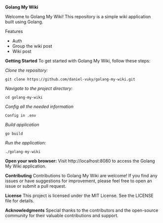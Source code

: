 **Golang My Wiki**


Welcome to Golang My Wiki! This repository is a simple wiki application built using Golang. 

Features
- Auth
- Group the wiki post
- Wiki post


**Getting Started**
To get started with Golang My Wiki, follow these steps:

_Clone the repository:_

```
git clone https://github.com/daniel-vuky/golang-my-wiki.git
```

_Navigate to the project directory:_

```
cd golang-my-wiki
```

_Config all the needed information_

```
Config in .env
```

_Build application_

```
go build
```

_Run the application:_

```
./golang-my-wiki
```

**Open your web browser:**
Visit http://localhost:8080 to access the Golang My Wiki application.

**Contributing**
Contributions to Golang My Wiki are welcome! If you find any issues or have suggestions for improvement, please feel free to open an issue or submit a pull request.

**License**
This project is licensed under the MIT License. See the LICENSE file for details.

**Acknowledgments**
Special thanks to the contributors and the open-source community for their valuable contributions and support.




